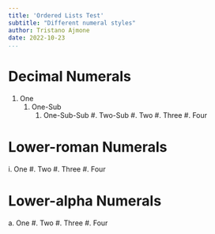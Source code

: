 ```yaml
---
title: 'Ordered Lists Test'
subtitle: "Different numeral styles"
author: Tristano Ajmone
date: 2022-10-23
...
```


# Decimal Numerals

1. One
    1. One-Sub
        1. One-Sub-Sub
    #. Two-Sub
#. Two
#. Three
#. Four

# Lower-roman Numerals

i. One
#. Two
#. Three
#. Four

# Lower-alpha Numerals

a. One
#. Two
#. Three
#. Four
